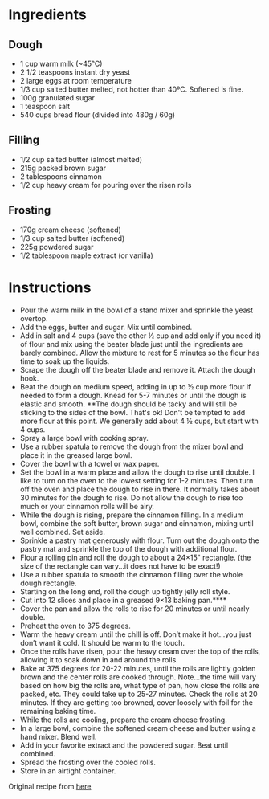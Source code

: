 # Ingredients
## Dough
* 1 cup warm milk (~45°C)
* 2 1/2 teaspoons instant dry yeast
* 2 large eggs at room temperature
* 1/3 cup salted butter melted, not hotter than 40ºC. Softened is fine.
* 100g granulated sugar
* 1 teaspoon salt
* 540 cups bread flour (divided into 480g / 60g)

## Filling
* 1/2 cup salted butter (almost melted)
* 215g packed brown sugar
* 2 tablespoons cinnamon
* 1/2 cup heavy cream for pouring over the risen rolls

## Frosting

* 170g cream cheese (softened)
* 1/3 cup salted butter (softened)
* 225g powdered sugar
* 1/2 tablespoon maple extract (or vanilla)

# Instructions
* Pour the warm milk in the bowl of a stand mixer and sprinkle the yeast overtop.
* Add the eggs, butter and sugar. Mix until combined.
* Add in salt and 4 cups (save the other ½ cup and add only if you need it) of flour and mix using the beater blade just until the ingredients are barely combined. Allow the mixture to rest for 5 minutes so the flour has time to soak up the liquids.
* Scrape the dough off the beater blade and remove it. Attach the dough hook.
* Beat the dough on medium speed, adding in up to ½ cup more flour if needed to form a dough. Knead for 5-7 minutes or until the dough is elastic and smooth. **The dough should be tacky and will still be sticking to the sides of the bowl. That's ok! Don't be tempted to add more flour at this point. We generally add about 4 ½ cups, but start with 4 cups.
* Spray a large bowl with cooking spray.
* Use a rubber spatula to remove the dough from the mixer bowl and place it in the greased large bowl. 
* Cover the bowl with a towel or wax paper.
* Set the bowl in a warm place and allow the dough to rise until double. I like to turn on the oven to the lowest setting for 1-2 minutes. Then turn off the oven and place the dough to rise in there. It normally takes about 30 minutes for the dough to rise. Do not allow the dough to rise too much or your cinnamon rolls will be airy.
* While the dough is rising, prepare the cinnamon filling. In a medium bowl, combine the soft butter, brown sugar and cinnamon, mixing until well combined. Set aside.
* Sprinkle a pastry mat generously with flour. Turn out the dough onto the pastry mat and sprinkle the top of the dough with additional flour. 
* Flour a rolling pin and roll the dough to about a 24×15" rectangle. (the size of the rectangle can vary…it does not have to be exact!)
* Use a rubber spatula to smooth the cinnamon filling over the whole dough rectangle.
* Starting on the long end, roll the dough up tightly jelly roll style. 
* Cut into 12 slices and place in a greased 9×13 baking pan.****
* Cover the pan and allow the rolls to rise for 20 minutes or until nearly double.
* Preheat the oven to 375 degrees.
* Warm the heavy cream until the chill is off. Don’t make it hot…you just don’t want it cold. It should be warm to the touch.
* Once the rolls have risen, pour the heavy cream over the top of the rolls, allowing it to soak down in and around the rolls.
* Bake at 375 degrees for 20-22 minutes, until the rolls are lightly golden brown and the center rolls are cooked through. Note…the time will vary based on how big the rolls are, what type of pan, how close the rolls are packed, etc. They could take up to 25-27 minutes. Check the rolls at 20 minutes. If they are getting too browned, cover loosely with foil for the remaining baking time.
* While the rolls are cooling, prepare the cream cheese frosting.
* In a large bowl, combine the softened cream cheese and butter using a hand mixer. Blend well.
* Add in your favorite extract and the powdered sugar. Beat until combined.
* Spread the frosting over the cooled rolls.
* Store in an airtight container.

Original recipe from [here](https://www.tastesoflizzyt.com/homemade-cinnamon-rolls/)
